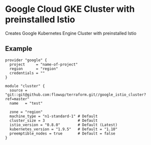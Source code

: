 # Google Cloud GKE Cluster with preinstalled Istio

Creates Google Kubernetes Engine Cluster with preinstalled Istio

## Example

```
provider "google" {
  project     = "name-of-project"
  region      = "region"
  credentials = ""
}

module "cluster" {
  source = "git::git@github.com:flowup/terraform.git//google_istio_cluster?ref=master"
  name   = "test"
  
  zone = "region"
  machine_type = "n1-standard-1" # Default
  cluster_size = 3               # Default
  istio_version = "0.8.0"        # Default (Latest)
  kubernetes_version = "1.9.5"   # Default = "1.10"
  preemptible_nodes = true       # Default = false
}
```